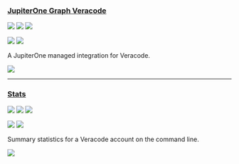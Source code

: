 ### [JupiterOne Graph Veracode](https://github.com/JupiterOne/graph-veracode)

![](https://img.shields.io/github/stars/JupiterOne/graph-veracode.svg?style=social)
![](https://img.shields.io/github/forks/JupiterOne/graph-veracode.svg?style=social)
![](https://img.shields.io/github/watchers/JupiterOne/graph-veracode.svg?style=social)

![](https://img.shields.io/github/languages/top/JupiterOne/graph-veracode)
![](https://img.shields.io/github/contributors/JupiterOne/graph-veracode)

A JupiterOne managed integration for Veracode.

[![](https://img.shields.io/github/followers/JupiterOne?label=JupiterOne&style=social)](https://github/JupiterOne)

---
### [Stats](https://github.com/ctcampbell/veracode-stats)

![](https://img.shields.io/github/stars/ctcampbell/veracode-stats.svg?style=social)
![](https://img.shields.io/github/forks/ctcampbell/veracode-stats.svg?style=social)
![](https://img.shields.io/github/watchers/ctcampbell/veracode-stats.svg?style=social)

![](https://img.shields.io/github/languages/top/ctcampbell/veracode-stats)
![](https://img.shields.io/github/contributors/ctcampbell/veracode-stats)

Summary statistics for a Veracode account on the command line.

[![](https://img.shields.io/github/followers/ctcampbell?label=ctcampbell&style=social)](https://github/ctcampbell)
